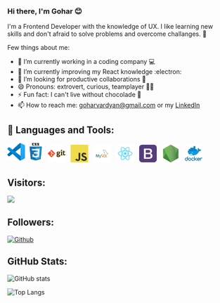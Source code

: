 ### Hi there, I'm Gohar 😊

I'm a Frontend Developer with the knowledge of UX. 
I like learning new skills and don't afraid to solve problems and overcome challanges. :muscle:

Few things about me:

- 🔭 I’m currently working in a coding company 💻
- 🌱 I’m currently improving my React knowledge :electron:
- 🤔 I’m looking for productive collaborations :handshake:
- 😄 Pronouns: extrovert, curious, teamplayer :raising_hand_woman:
- ⚡ Fun fact: I can't live without chocolade :chocolate_bar:
- 📫 How to reach me: goharvardyan@gmail.com or my [LinkedIn](https://www.linkedin.com/in/gohar-vardanyan-5991b0a3/)


## 🧰 Languages and Tools:
<p align="left">
 <img src="https://raw.githubusercontent.com/github/explore/80688e429a7d4ef2fca1e82350fe8e3517d3494d/topics/visual-studio-code/visual-studio-code.png" alt="VS Code" height="40">
  <img src="https://raw.githubusercontent.com/github/explore/80688e429a7d4ef2fca1e82350fe8e3517d3494d/topics/css/css.png" alt="css" height="40">
<img src="https://raw.githubusercontent.com/github/explore/80688e429a7d4ef2fca1e82350fe8e3517d3494d/topics/git/git.png" alt="Git" height="40" style="vertical-align:top; margin:4px">
<img src="https://raw.githubusercontent.com/github/explore/80688e429a7d4ef2fca1e82350fe8e3517d3494d/topics/javascript/javascript.png" alt="Javascript" height="40" style="vertical-align:top; margin:4px">
<img src="https://raw.githubusercontent.com/github/explore/80688e429a7d4ef2fca1e82350fe8e3517d3494d/topics/mysql/mysql.png" alt="mysql" height="40" style="vertical-align:top; margin:4px">
 <img src="https://raw.githubusercontent.com/github/explore/80688e429a7d4ef2fca1e82350fe8e3517d3494d/topics/react/react.png" alt="VS Code" height="40" style="vertical-align:top; margin:4px">
  <img src="https://raw.githubusercontent.com/github/explore/80688e429a7d4ef2fca1e82350fe8e3517d3494d/topics/bootstrap/bootstrap.png" alt="VS Code" height="40" style="vertical-align:top; margin:4px">
   <img src="https://raw.githubusercontent.com/github/explore/80688e429a7d4ef2fca1e82350fe8e3517d3494d/topics/nodejs/nodejs.png" alt="VS Code" height="40" style="vertical-align:top; margin:4px">
  <img src="https://raw.githubusercontent.com/github/explore/80688e429a7d4ef2fca1e82350fe8e3517d3494d/topics/docker/docker.png" alt="VS Code" height="40" style="vertical-align:top; margin:4px">
</p>

## Visitors:

![](https://visitor-badge.laobi.icu/badge?page_id=CharalambosIoannou.Gohar33)

## Followers:

[![Github](https://img.shields.io/github/followers/Gohar33?label=Follow&style=social)](https://github.com/CharalambosIoannou)

## GitHub Stats:
![GitHub stats](https://github-readme-stats.vercel.app/api?username=Gohar33&show_icons=true&theme=tokyonight)

![Top Langs](https://github-readme-stats.vercel.app/api/top-langs/?username=Gohar33&theme=tokyonight)
